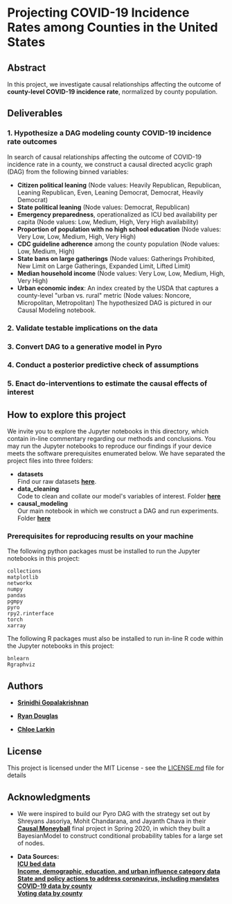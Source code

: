 # Projecting COVID-19 Incidence Rates among Counties in the United States

## Abstract

In this project, we investigate causal relationships affecting the outcome of **county-level COVID-19 incidence rate**, normalized by county population. 


## Deliverables

### 1. Hypothesize a DAG modeling county COVID-19 incidence rate outcomes
In search of causal relationships affecting the outcome of COVID-19 incidence rate in a county, we construct a causal directed acyclic graph (DAG) from the following binned variables:
* **Citizen political leaning** (Node values: Heavily Republican, Republican, Leaning Republican, Even, Leaning Democrat, Democrat, Heavily Democrat)
* **State political leaning** (Node values: Democrat, Republican)
* **Emergency preparedness**, operationalized as ICU bed availability per capita (Node values: Low, Medium, High, Very High availability)
* **Proportion of population with no high school education** (Node values: Very Low, Low, Medium, High, Very High)
* **CDC guideline adherence** among the county population (Node values: Low, Medium, High)
* **State bans on large gatherings** (Node values: Gatherings Prohibited, New Limit on Large Gatherings, Expanded Limit, Lifted Limit)
* **Median household income** (Node values: Very Low, Low, Medium, High, Very High)
* **Urban economic index**: An index created by the USDA that captures a county-level "urban vs. rural" metric (Node values: Noncore, Micropolitan, Metropolitan)
The hypothesized DAG is pictured in our Causal Modeling notebook.

### 2. Validate testable implications on the data

### 3. Convert DAG to a generative model in Pyro

### 4. Conduct a posterior predictive check of assumptions

### 5. Enact do-interventions to estimate the causal effects of interest

## How to explore this project

We invite you to explore the Jupyter notebooks in this directory, which contain in-line commentary regarding our methods and conclusions. You may run the Jupyter notebooks to reproduce our findings if your device meets the software prerequisites enumerated below. 
We have separated the project files into three folders:

* **datasets** <br>
Find our raw datasets [**here**](https://github.com/chloelarkin/county-covid-cases/tree/main/datasets).
* **data_cleaning** <br>
Code to clean and collate our model's variables of interest. Folder [**here**](https://github.com/chloelarkin/county-covid-cases/tree/main/data_cleaning)
* **causal_modeling**<br>
Our main notebook in which we construct a DAG and run experiments. Folder [**here**](https://github.com/chloelarkin/county-covid-cases/tree/main/causal_modeling)


### Prerequisites for reproducing results on your machine

The following python packages must be installed to run the Jupyter notebooks in this project:

```
collections
matplotlib
networkx
numpy
pandas
pgmpy
pyro
rpy2.rinterface 
torch
xarray
```

The following R packages must also be installed to run in-line R code within the Jupyter notebooks in this project:
```
bnlearn
Rgraphviz
```


## Authors

* [**Srinidhi Gopalakrishnan**](https://www.linkedin.com/in/srinidhi-g/)

* [**Ryan Douglas**](https://www.linkedin.com/in/ryan-douglas-10/)

* [**Chloe Larkin**](https://www.linkedin.com/in/chloe-larkin/)



## License

This project is licensed under the MIT License - see the [LICENSE.md](https://github.com/chloelarkin/county-covid-cases/blob/main/LICENSE.md) file for details

## Acknowledgments

* We were inspired to build our Pyro DAG with the strategy set out by Shreyans Jasoriya, Mohit Chandarana, and Jayanth Chava in their [**Causal Moneyball**](https://github.com/robertness/causalML/tree/master/projects/causal%20moneyball/Causal-analysis-on-football-transfer-prices) final project in Spring 2020, in which they built a BayesianModel to construct conditional probability tables for a large set of nodes.


* **Data Sources:** <br>
[**ICU bed data**](https://www.kaggle.com/ikiulian/global-hospital-beds-capacity-for-covid19?select=hospital_beds_global_regional_v1.csv) <br>
[**Income, demographic, education, and urban influence category data**](https://www.ers.usda.gov/data-products/county-level-data-sets/) <br>
[**State and policy actions to address coronavirus, including mandates**](https://www.kff.org/coronavirus-covid-19/issue-brief/state-data-and-policy-actions-to-address-coronavirus/#socialdistancing) <br>
[**COVID-19 data by county**](https://coronavirus-resources.esri.com/datasets/628578697fb24d8ea4c32fa0c5ae1843_0?where=(Confirmed%20%3E%200)) <br>
[**Voting data by county**](https://dataverse.harvard.edu/dataset.xhtml?persistentId=doi:10.7910/DVN/VOQCHQ)

